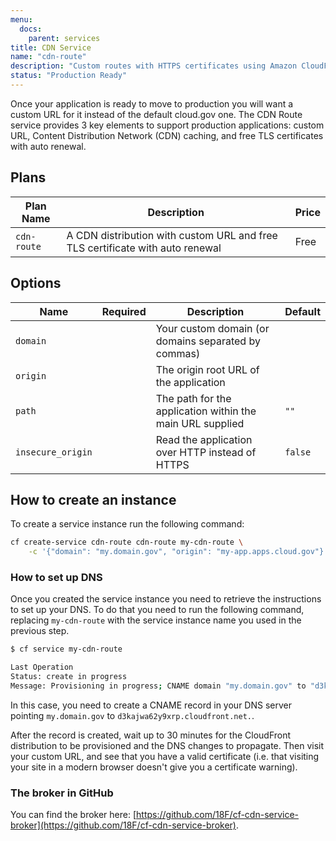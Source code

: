 ```yaml
---
menu:
  docs:
    parent: services
title: CDN Service
name: "cdn-route"
description: "Custom routes with HTTPS certificates using Amazon CloudFront"
status: "Production Ready"
---
```


Once your application is ready to move to production you will want a custom URL for it instead of the default cloud.gov one. The CDN Route service provides 3 key elements to support production applications: custom URL, Content Distribution Network (CDN) caching, and free TLS certificates with auto renewal.

## Plans

Plan Name | Description | Price
--------- | ----------- | -----
`cdn-route` | A CDN distribution with custom URL and free TLS certificate with auto renewal | Free

## Options

Name | Required | Description | Default
--- | --- | --- | ---
`domain` | <i class="fa fa-check" aria-hidden="true"></i> | Your custom domain (or domains separated by commas) |
`origin` | <i class="fa fa-check" aria-hidden="true"></i> | The origin root URL of the application |
`path` |  | The path for the application within the main URL supplied | `""`
`insecure_origin` |  | Read the application over HTTP instead of HTTPS | `false`

## How to create an instance

To create a service instance run the following command:

```bash
cf create-service cdn-route cdn-route my-cdn-route \
    -c '{"domain": "my.domain.gov", "origin": "my-app.apps.cloud.gov"}'
```

### How to set up DNS

Once you created the service instance you need to retrieve the instructions to set up your DNS. To do that you need to run the following command, replacing `my-cdn-route` with the service instance name you used in the previous step.

```bash
$ cf service my-cdn-route

Last Operation
Status: create in progress
Message: Provisioning in progress; CNAME domain "my.domain.gov" to "d3kajwa62y9xrp.cloudfront.net."
```

In this case, you need to create a CNAME record in your DNS server pointing `my.domain.gov` to `d3kajwa62y9xrp.cloudfront.net.`.

After the record is created, wait up to 30 minutes for the CloudFront distribution to be provisioned and the DNS changes to propagate. Then visit your custom URL, and see that you have a valid certificate (i.e. that visiting your site in a modern browser doesn't give you a certificate warning).


### The broker in GitHub

You can find the broker here: [https://github.com/18F/cf-cdn-service-broker](https://github.com/18F/cf-cdn-service-broker).
